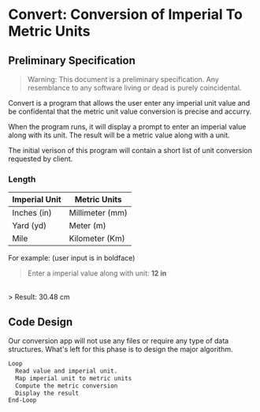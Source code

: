 # Convert: Conversion of Imperial To Metric Units
## Preliminary Specification 
>Warning: This document is a preliminary specification. Any resemblance to any software living or dead is purely coincidental. 

Convert is a program that allows the user enter any imperial unit value and be confidental that the metric unit value conversion is precise and accurry. 

When the program runs, it will display a prompt to enter an imperial value along with its unit. The result will be a metric value along with a unit.

The initial verison of this program will contain 
a short list of unit conversion requested by client. 

### Length 
|Imperial Unit| Metric Units|
|:------------|-------------|
|Inches (in)       |Millimeter (mm)   |
|Yard (yd)         |Meter (m)        |
|Mile         |Kilometer (Km)    |

For example: (user input is in boldface)
> Enter a imperial value along with unit: <strong>12 in</strong>
<br/>
> Result: 30.48 cm


## Code Design 
Our conversion app will not use any files or require any type of data structures. What's left for this phase is to design the major algorithm.

```bash
Loop
  Read value and imperial unit. 
  Map imperial unit to metric units
  Compute the metric conversion 
  Display the result
End-Loop
```
